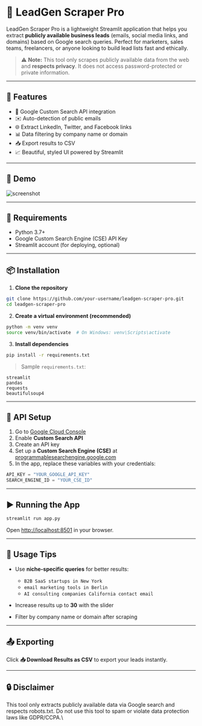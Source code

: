 
# 🚀 LeadGen Scraper Pro

LeadGen Scraper Pro is a lightweight Streamlit application that helps you extract **publicly available business leads** (emails, social media links, and domains) based on Google search queries. Perfect for marketers, sales teams, freelancers, or anyone looking to build lead lists fast and ethically.

> ⚠️ **Note:** This tool only scrapes publicly available data from the web and **respects privacy**. It does not access password-protected or private information.

---

## 🧰 Features

- 🔎 Google Custom Search API integration
- ✉️ Auto-detection of public emails
- 🌐 Extract LinkedIn, Twitter, and Facebook links
- 📊 Data filtering by company name or domain
- 📥 Export results to CSV
- 📈 Beautiful, styled UI powered by Streamlit

---

## 🚀 Demo

![screenshot](https://via.placeholder.com/1200x600?text=LeadGen+Scraper+Pro+UI+Preview)

---

## 🔧 Requirements

- Python 3.7+
- Google Custom Search Engine (CSE) API Key
- Streamlit account (for deploying, optional)

---

## 📦 Installation

1. **Clone the repository**

```bash
git clone https://github.com/your-username/leadgen-scraper-pro.git
cd leadgen-scraper-pro
```

2. **Create a virtual environment (recommended)**

```bash
python -m venv venv
source venv/bin/activate  # On Windows: venv\Scripts\activate
```

3. **Install dependencies**

```bash
pip install -r requirements.txt
```

> Sample `requirements.txt`:
```
streamlit
pandas
requests
beautifulsoup4
```

---

## 🔐 API Setup

1. Go to [Google Cloud Console](https://console.cloud.google.com/)
2. Enable **Custom Search API**
3. Create an API key
4. Set up a **Custom Search Engine (CSE)** at [programmablesearchengine.google.com](https://programmablesearchengine.google.com/)
5. In the app, replace these variables with your credentials:

```python
API_KEY = "YOUR_GOOGLE_API_KEY"
SEARCH_ENGINE_ID = "YOUR_CSE_ID"
```

---

## ▶️ Running the App

```bash
streamlit run app.py
```

Open [http://localhost:8501](http://localhost:8501) in your browser.

---

## 🧠 Usage Tips

- Use **niche-specific queries** for better results:
  - `B2B SaaS startups in New York`
  - `email marketing tools in Berlin`
  - `AI consulting companies California contact email`

- Increase results up to **30** with the slider
- Filter by company name or domain after scraping

---

## 📤 Exporting

Click **📥 Download Results as CSV** to export your leads instantly.

---

## 🔒 Disclaimer

This tool only extracts publicly available data via Google search and respects robots.txt. Do not use this tool to spam or violate data protection laws like GDPR/CCPA.\
